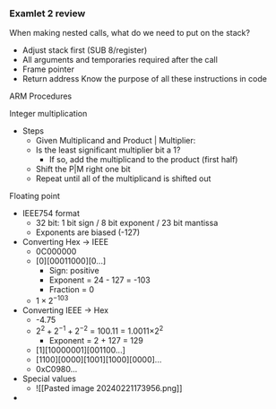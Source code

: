 
### Examlet 2 review

When making nested calls, what do we need to put on the stack?
- Adjust stack first (SUB 8/register)
- All arguments and temporaries required after the call
- Frame pointer
- Return address
Know the purpose of all these instructions in code

ARM Procedures

Integer multiplication
- Steps
	- Given Multiplicand and Product | Multiplier:
	- Is the least significant multiplier bit a 1?
		- If so, add the multiplicand to the product (first half)
	- Shift the P|M right one bit
	- Repeat until all of the multiplicand is shifted out

Floating point
- IEEE754 format
	- 32 bit: 1 bit sign / 8 bit exponent / 23 bit mantissa
	- Exponents are biased (-127)
- Converting Hex -> IEEE
	- 0C000000
	- \[0]\[00011000]\[0...]
		- Sign: positive
		- Exponent = 24 - 127 = -103
		- Fraction = 0
	- $1 \times 2^{-103}$
- Converting IEEE -> Hex
	- -4.75
	- $2^{2}+ 2^{-1} + 2^{-2}$ = 100.11 = 1.0011$\times 2^{2}$
		- Exponent = 2 + 127 = 129
	- \[1]\[10000001]\[001100...]
	- \[1100]\[0000]\[1001]\[1000]\[0000]...
	- 0xC0980...
- Special values
	- ![[Pasted image 20240221173956.png]]
- 